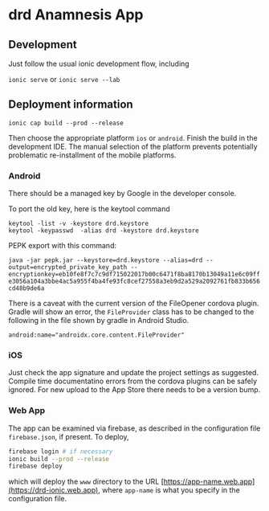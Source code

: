 # drd Anamnesis App

## Development

Just follow the usual ionic development flow, including

`ionic serve` or `ionic serve --lab`

## Deployment information

`ionic cap build --prod --release`

Then choose the appropriate platform `ios` or `android`. Finish the build in the development IDE. The manual selection of the platform prevents potentially problematic re-installment of the mobile platforms.

### Android

There should be a managed key by Google in the developer console.

To port the old key, here is the keytool command 

`keytool -list -v -keystore drd.keystore`    
`keytool -keypasswd  -alias drd -keystore drd.keystore`

PEPK export with this command:

`java -jar pepk.jar --keystore=drd.keystore --alias=drd --output=encrypted_private_key_path --encryptionkey=eb10fe8f7c7c9df715022017b00c6471f8ba8170b13049a11e6c09ffe3056a104a3bbe4ac5a955f4ba4fe93fc8cef27558a3eb9d2a529a2092761fb833b656cd48b9de6a`

There is a caveat with the current version of the FileOpener cordova plugin. Gradle will show an error, the `FileProvider` class has to be changed to the following in the file shown by gradle in Android Studio.

`android:name="androidx.core.content.FileProvider"`

### iOS

Just check the app signature and update the project settings as suggested.
Compile time documentatino errors from the cordova plugins can be safely ignored.
For new upload to the App Store there needs to be a version bump.

### Web App

The app can be examined via firebase, as described in the configuration file `firebase.json`, if present. To deploy,

```bash
firebase login # if necessary
ionic build --prod --release
firebase deploy
```

which will deploy the `www` directory to the URL [https://app-name.web.app](https://drd-ionic.web.app), where `app-name` is what you specify in the configuration file.
